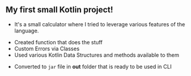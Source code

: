 <h2>My first small Kotlin project!</h2>

- It's a small calculator where I tried to leverage various features of the language.

<ul>
  <li>Created function that does the stuff</li>
  <li>Custom Errors via Classes</li>
  <li>Used various Kotlin Data Structures and methods available to them</li>
</ul>

- Converted to `jar` file in **out** folder that is ready to be used in CLI
